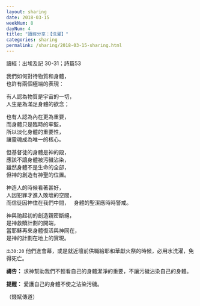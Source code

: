 ```yaml
---
layout: sharing
date: 2018-03-15
weekNum: 8
dayNum: 4
title: "讀經分享：【洗濯】"
categories: sharing
permalink: /sharing/2018-03-15-sharing.html
---
```


讀經：出埃及記 30-31；詩篇53

我們如何對待物質和身體，    
也許有兩個極端的表現：    

有人認為物質是宇宙的一切，    
人生是為滿足身體的欲念；     

也有人認為內在更為重要，    
而身體只是臨時的牢監，    
所以淡化身體的重要性，    
讓靈魂成為唯一的核心。 

但基督徒的身體是神的殿，    
應該不讓身體被污穢沾染，    
雖然身體不是生命的全部，    
但神的創造有神聖的位置。

神造人的時候看著甚好，    
人因犯罪才進入敗壞的空間，    
而信徒因神住在我們中間，   
身體的聖潔應時時警戒。    

神與祂起初的創造親密斷絕，    
是神救贖計劃的開端，    
當耶穌再來身體復活與神同在，    
是神的計劃在地上的實現。

`出30:20` 他們進會幕，或是就近壇前供職給耶和華獻火祭的時候，必用水洗濯，免得死亡。

**禱告：** 
求神幫助我們不輕看自己的身體潔淨的重要，不讓污穢沾染自己的身體。

**提醒：** 
愛護自己的身體不使之沾染污穢。


（錢斌傳道）
